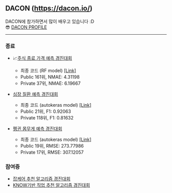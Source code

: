 ## DACON (https://dacon.io/) 
DACON에 참가하면서 많이 배우고 있습니다 :D <br>
😎 [DACON PROFILE](https://dacon.io/myprofile/438333/home)
***

### 종료
* 📈[주식 종료 가격 예측 경진대회](https://dacon.io/competitions/official/235857/overview/description) 
  * 최종 코드 (RF model) [[Link]](https://github.com/joniekwon/dacon/blob/main/stockPredict/predict_close%2Bkospi.ipynb)
  * Public 161위, NMAE: 4.31198
  *  Private 37위, NMAE: 6.19667

* [심장 질환 예측 경진대회](https://dacon.io/competitions/official/235848/overview/description)
  * 최종 코드 (autokeras model) [[Link]](https://github.com/joniekwon/dacon/blob/main/cardiovascular/DAY4-autokeras.ipynb)
  * Public 21위, F1: 0.92063
  * Private 118위, F1: 0.81632

* [펭귄 몸무게 예측 경진대회](https://dacon.io/competitions/official/235862/overview/description)
  * 최종 코드 (autokeras model) [[Link]](https://github.com/joniekwon/dacon/blob/main/penguin/private%2017%EC%9C%84%20%EC%BD%94%EB%93%9C.ipynb)
  * Public 19위, RMSE: 273.77986
  * Private 17위, RMSE: 307.12057
 
### 참여중

* [잡케어 추천 알고리즘 경진대회](https://dacon.io/competitions/official/235863/data)
* [KNOW기반 직업 추천 알고리즘 경진대회](https://dacon.io/competitions/official/235865/data)
